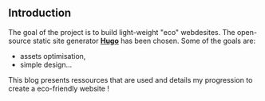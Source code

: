 ## Introduction
The goal of the project is to build light-weight "eco" webdesites. The open-source static site generator [**Hugo**](https://gohugo.io/) has been chosen. Some of the goals are:
- assets optimisation,
- simple design...

This blog presents ressources that are used and details my progression to create a eco-friendly website !